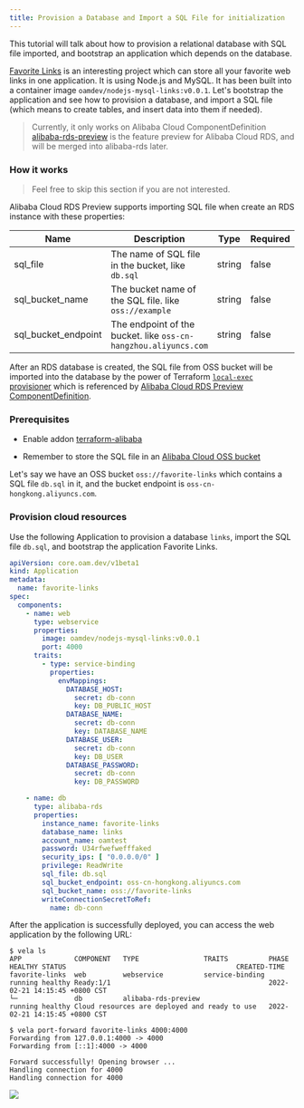 ```yaml
---
title: Provision a Database and Import a SQL File for initialization
---
```


This tutorial will talk about how to provision a relational database with SQL file imported, and bootstrap an
application which depends on the database.

[Favorite Links](https://github.com/kubevela-contrib/nodejs-mysql-links) is an interesting project which can store all
your favorite web links in one application. It is using Node.js and MySQL. It has been built into a container image
`oamdev/nodejs-mysql-links:v0.0.1`. Let's bootstrap the application and see how to provision a database, and import a SQL
file (which means to create tables, and insert data into them if needed).

> Currently, it only works on Alibaba Cloud
> ComponentDefinition [alibaba-rds-preview](https://github.com/kubevela/catalog/blob/master/addons/terraform-alibaba/definitions/terraform-alibaba-rds-preview.yaml) is the feature preview for Alibaba Cloud RDS, and will be merged into alibaba-rds later.

### How it works

> Feel free to skip this section if you are not interested.

Alibaba Cloud RDS Preview supports importing SQL file when create an RDS instance with these properties:

| Name                | Description                                                     | Type   | Required | Default |
|---------------------|-----------------------------------------------------------------|--------|----------|---------|
| sql_file            | The name of SQL file in the bucket, like `db.sql`               | string | false    |         |
| sql_bucket_name     | The bucket name of the SQL file. like `oss://example`           | string | false    |         |
| sql_bucket_endpoint | The endpoint of the bucket. like `oss-cn-hangzhou.aliyuncs.com` | string | false    |         |

After an RDS database is created, the SQL file from OSS bucket will be imported into the database by the power of Terraform
[`local-exec` provisioner](https://github.com/kubevela-contrib/terraform-modules/blob/master/alibaba/rds-preview/main.tf#L24-L33)
which is referenced by [Alibaba Cloud RDS Preview ComponentDefinition](https://github.com/kubevela/catalog/blob/master/addons/terraform-alibaba/definitions/terraform-alibaba-rds-preview.yaml#L23-L25).

### Prerequisites

- Enable addon [terraform-alibaba](../../../reference/addons/terraform.md)

- Remember to store the SQL file in an [Alibaba Cloud OSS bucket](./terraform/alibaba-oss.md)

Let's say we have an OSS bucket `oss://favorite-links` which contains a SQL file `db.sql` in it, and the bucket endpoint
is `oss-cn-hongkong.aliyuncs.com`.

### Provision cloud resources

Use the following Application to provision a database `links`, import the SQL file `db.sql`, and bootstrap the application
Favorite Links.

```yaml
apiVersion: core.oam.dev/v1beta1
kind: Application
metadata:
  name: favorite-links
spec:
  components:
    - name: web
      type: webservice
      properties:
        image: oamdev/nodejs-mysql-links:v0.0.1
        port: 4000
      traits:
        - type: service-binding
          properties:
            envMappings:
              DATABASE_HOST:
                secret: db-conn
                key: DB_PUBLIC_HOST
              DATABASE_NAME:
                secret: db-conn
                key: DATABASE_NAME
              DATABASE_USER:
                secret: db-conn
                key: DB_USER
              DATABASE_PASSWORD:
                secret: db-conn
                key: DB_PASSWORD

    - name: db
      type: alibaba-rds
      properties:
        instance_name: favorite-links
        database_name: links
        account_name: oamtest
        password: U34rfwefwefffaked
        security_ips: [ "0.0.0.0/0" ]
        privilege: ReadWrite
        sql_file: db.sql
        sql_bucket_endpoint: oss-cn-hongkong.aliyuncs.com
        sql_bucket_name: oss://favorite-links
        writeConnectionSecretToRef:
          name: db-conn

```

After the application is successfully deployed, you can access the web application by the following URL:

```shell
$ vela ls
APP           	COMPONENT	TYPE               	TRAITS         	PHASE  	HEALTHY	STATUS                                       	CREATED-TIME
favorite-links	web      	webservice         	service-binding	running	healthy	Ready:1/1                                    	2022-02-21 14:15:45 +0800 CST
└─            	db       	alibaba-rds-preview	               	running	healthy	Cloud resources are deployed and ready to use	2022-02-21 14:15:45 +0800 CST

```

```shell
$ vela port-forward favorite-links 4000:4000
Forwarding from 127.0.0.1:4000 -> 4000
Forwarding from [::1]:4000 -> 4000

Forward successfully! Opening browser ...
Handling connection for 4000
Handling connection for 4000
```

![](https://kubevela-assets.oss-cn-beijing.aliyuncs.com/gifs/db-import-sql-sample-favorite-links.gif)

